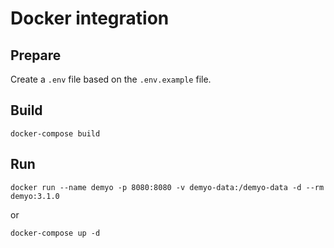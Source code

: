 # Docker integration

## Prepare

Create a `.env` file based on the `.env.example` file.

## Build

```
docker-compose build
```

## Run

```
docker run --name demyo -p 8080:8080 -v demyo-data:/demyo-data -d --rm demyo:3.1.0
```

or

```
docker-compose up -d
```
